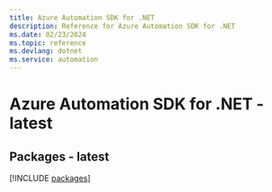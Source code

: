 ```yaml
---
title: Azure Automation SDK for .NET
description: Reference for Azure Automation SDK for .NET
ms.date: 02/23/2024
ms.topic: reference
ms.devlang: dotnet
ms.service: automation
---
```

# Azure Automation SDK for .NET - latest
## Packages - latest
[!INCLUDE [packages](automation-index.md)]